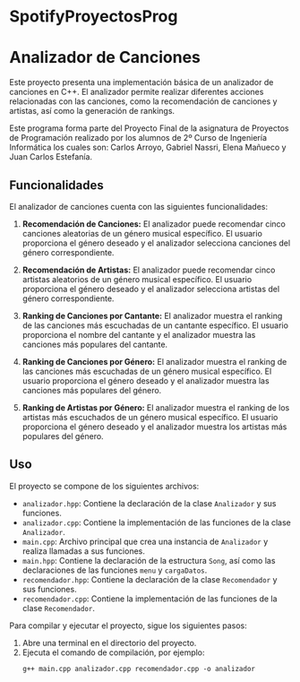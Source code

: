# SpotifyProyectosProg

# Analizador de Canciones

Este proyecto presenta una implementación básica de un analizador de canciones en C++. El analizador permite realizar diferentes acciones relacionadas con las canciones, como la recomendación de canciones y artistas, así como la generación de rankings.

Este programa forma parte del Proyecto Final de la asignatura de Proyectos de Programación realizado por los alumnos de 2º Curso de Ingeniería Informática los cuales son: Carlos Arroyo, Gabriel Nassri, Elena Mañueco y Juan Carlos Estefanía.

## Funcionalidades

El analizador de canciones cuenta con las siguientes funcionalidades:

1. **Recomendación de Canciones:** El analizador puede recomendar cinco canciones aleatorias de un género musical específico. El usuario proporciona el género deseado y el analizador selecciona canciones del género correspondiente.

2. **Recomendación de Artistas:** El analizador puede recomendar cinco artistas aleatorios de un género musical específico. El usuario proporciona el género deseado y el analizador selecciona artistas del género correspondiente.

3. **Ranking de Canciones por Cantante:** El analizador muestra el ranking de las canciones más escuchadas de un cantante específico. El usuario proporciona el nombre del cantante y el analizador muestra las canciones más populares del cantante.

4. **Ranking de Canciones por Género:** El analizador muestra el ranking de las canciones más escuchadas de un género musical específico. El usuario proporciona el género deseado y el analizador muestra las canciones más populares del género.

5. **Ranking de Artistas por Género:** El analizador muestra el ranking de los artistas más escuchados de un género musical específico. El usuario proporciona el género deseado y el analizador muestra los artistas más populares del género.

## Uso

El proyecto se compone de los siguientes archivos:

- `analizador.hpp`: Contiene la declaración de la clase `Analizador` y sus funciones.
- `analizador.cpp`: Contiene la implementación de las funciones de la clase `Analizador`.
- `main.cpp`: Archivo principal que crea una instancia de `Analizador` y realiza llamadas a sus funciones.
- `main.hpp`: Contiene la declaración de la estructura `Song`, así como las declaraciones de las funciones `menu` y `cargaDatos`.
- `recomendador.hpp`: Contiene la declaración de la clase `Recomendador` y sus funciones.
- `recomendador.cpp`: Contiene la implementación de las funciones de la clase `Recomendador`.

Para compilar y ejecutar el proyecto, sigue los siguientes pasos:

1. Abre una terminal en el directorio del proyecto.
2. Ejecuta el comando de compilación, por ejemplo:
   ```shell
   g++ main.cpp analizador.cpp recomendador.cpp -o analizador
